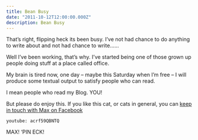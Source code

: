 ```yaml
---
title: Bean Busy
date: "2011-10-12T12:00:00.000Z"
description: Bean Busy
---
```


That’s right, flipping heck its been busy. I’ve not had chance to do anything to
write about and not had chance to write……

Well I’ve been working, that’s why. I’ve started being one of those grown up
people doing stuff at a place called office.

My brain is tired now, one day – maybe this Saturday when I’m free – I will
produce some textual output to satisfy people who can read.

I mean people who read my Blog. YOU!

But please do enjoy this. If you like this cat, or cats in general, you can
[keep in touch with Max on Facebook](http://www.facebook.com/pages/Max/159420727482908)

`youtube: acrf59QBNTQ`

MAX!
‘PIN ECK!
